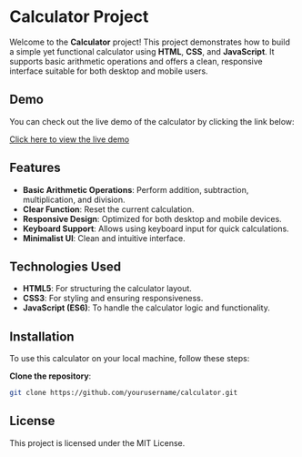 # Calculator Project

Welcome to the **Calculator** project! This project demonstrates how to build a simple yet functional calculator using **HTML**, **CSS**, and **JavaScript**. It supports basic arithmetic operations and offers a clean, responsive interface suitable for both desktop and mobile users.

## Demo

You can check out the live demo of the calculator by clicking the link below:

[Click here to view the live demo](https://aadisharma49.github.io/Calculator/)

## Features

- **Basic Arithmetic Operations**: Perform addition, subtraction, multiplication, and division.
- **Clear Function**: Reset the current calculation.
- **Responsive Design**: Optimized for both desktop and mobile devices.
- **Keyboard Support**: Allows using keyboard input for quick calculations.
- **Minimalist UI**: Clean and intuitive interface.

## Technologies Used

- **HTML5**: For structuring the calculator layout.
- **CSS3**: For styling and ensuring responsiveness.
- **JavaScript (ES6)**: To handle the calculator logic and functionality.

## Installation

To use this calculator on your local machine, follow these steps:

 **Clone the repository**:

   ```bash 
   git clone https://github.com/yourusername/calculator.git
  ```
## License

This project is licensed under the MIT License.


